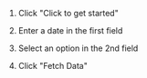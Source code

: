 1. Click "Click to get started"

2. Enter a date in the first field

3. Select an option in the 2nd field

4. Click "Fetch Data"